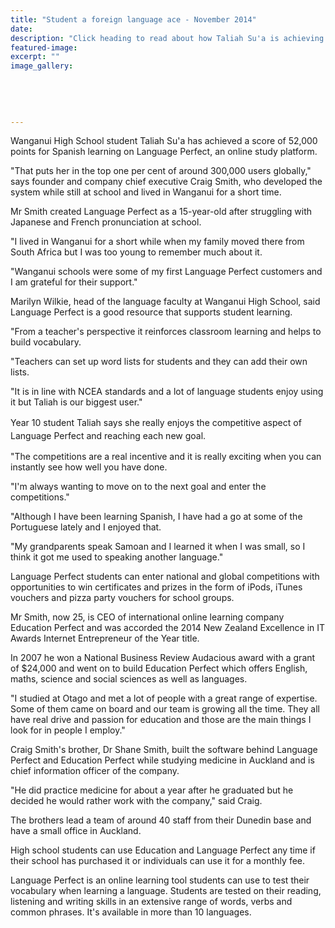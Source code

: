 ```yaml
---
title: "Student a foreign language ace - November 2014"
date: 
description: "Click heading to read about how Taliah Su'a is achieving on a world scale with the help of an online language tool, from the Wanganui Chronicle 17th Nov 2014...."
featured-image: 
excerpt: ""
image_gallery:
	
	
	
	
	
---
```


<p>Wanganui High School student Taliah Su'a has achieved a score of 52,000 points for Spanish learning on Language Perfect, an online study platform.</p>
<p>"That puts her in the top one per cent of around 300,000 users globally," says founder and company chief executive Craig Smith, who developed the system while still at school and lived in Wanganui for a short time.</p>
<p>Mr Smith created Language Perfect as a 15-year-old after struggling with Japanese and French pronunciation at school.</p>
<p>"I lived in Wanganui for a short while when my family moved there from South Africa but I was too young to remember much about it.</p>
<p>"Wanganui schools were some of my first Language Perfect customers and I am grateful for their support."</p>
<p>Marilyn Wilkie, head of the language faculty at Wanganui High School, said Language Perfect is a good resource that supports student learning.</p>
<p>"From a teacher's perspective it reinforces classroom learning and helps to build vocabulary.</p>
<p>"Teachers can set up word lists for students and they can add their own lists.</p>
<p>"It is in line with NCEA standards and a lot of language students enjoy using it but Taliah is our biggest user."</p>
<p>Year 10 student Taliah says she&nbsp;<span style="line-height: 1.5;">really enjoys the competitive aspect of Language Perfect and reaching each new goal.</span></p>
<p>"The competitions are a real incentive and it is really exciting when you can instantly see how well you have done.</p>
<p>"I'm always wanting to move on to the next goal and enter the competitions."</p>
<p>"Although I have been learning Spanish, I have had a go at some of the Portuguese lately and I enjoyed that.</p>
<p>"My grandparents speak Samoan and I learned it when I was small, so I think it got me used to speaking another language."</p>
<p>Language Perfect students can enter national and global competitions with opportunities to win certificates and prizes in the form of iPods, iTunes vouchers and pizza party vouchers for school groups.</p>
<p>Mr Smith, now 25, is CEO of international online learning company Education Perfect and was accorded the 2014 New Zealand Excellence in IT Awards Internet Entrepreneur of the Year title.</p>
<p>In 2007 he won a National Business Review Audacious award with a grant of $24,000 and went on to build Education Perfect which offers English, maths, science and social sciences as well as languages.</p>
<p>"I studied at Otago and met a lot of people with a great range of expertise. Some of them came on board and our team is growing all the time. They all have real drive and passion for education and those are the main things I look for in people I employ."</p>
<p>Craig Smith's brother, Dr Shane Smith, built the software behind Language Perfect and Education Perfect while studying medicine in Auckland and is chief information officer of the company.</p>
<p>"He did practice medicine for about a year after he graduated but he decided he would rather work with the company," said Craig.</p>
<p>The brothers lead a team of around 40 staff from their Dunedin base and have a small office in Auckland.</p>
<p>High school students can use Education and Language Perfect any time if their school has purchased it or individuals can use it for a monthly fee.</p>
<p>Language Perfect is an online learning tool students can use to test their vocabulary when learning a language. Students are tested on their reading, listening and writing skills in an extensive range of words, verbs and common phrases. It's available in more than 10 languages.</p>

